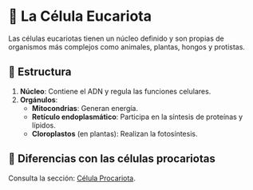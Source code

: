 # 🧬 La Célula Eucariota

Las células eucariotas tienen un núcleo definido y son propias de organismos más complejos como animales, plantas, hongos y protistas.

## 🌟 Estructura

1. **Núcleo**: Contiene el ADN y regula las funciones celulares.
2. **Orgánulos**:
    - **Mitocondrias**: Generan energía.
    - **Retículo endoplasmático**: Participa en la síntesis de proteínas y lípidos.
    - **Cloroplastos** (en plantas): Realizan la fotosíntesis.

## 🧩 Diferencias con las células procariotas

Consulta la sección: [Célula Procariota](prokaryote.md).
